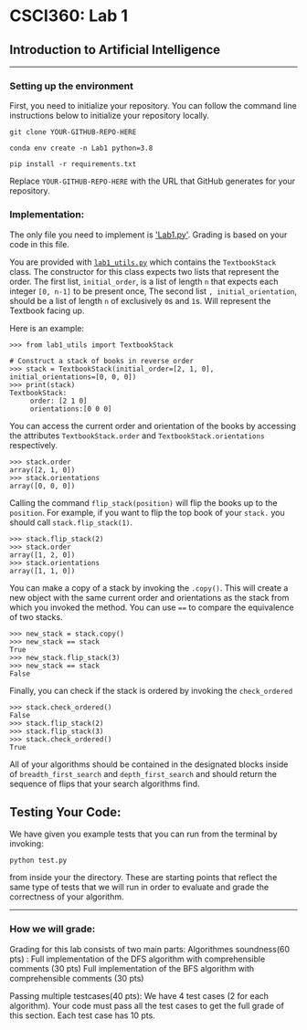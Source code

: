 # CSCI360: Lab 1

## Introduction to Artificial Intelligence

-----

### Setting up the environment

First, you need to initialize your repository. You can follow the command line instructions below to initialize your repository
locally. 

```
git clone YOUR-GITHUB-REPO-HERE

conda env create -n Lab1 python=3.8

pip install -r requirements.txt

```
Replace `YOUR-GITHUB-REPO-HERE` with the URL that GitHub
generates for your repository.

### Implementation:

The only file you need to implement is ['Lab1.py']('Lab1.py). Grading is based on your code in this file.

You are provided with [`lab1_utils.py`](`lab1_utils.py`) which contains
the `TextbookStack` class. The constructor for this class expects two
lists that represent the order. The first list, `initial_order`, is a
list of length `n` that expects each integer `[0, n-1]` to be present
once, The second list `, initial_orientation`, should be a list of length
`n` of exclusively `0`s and `1`s. Will represent the Textbook facing up.

Here is an example:
```
>>> from lab1_utils import TextbookStack

# Construct a stack of books in reverse order
>>> stack = TextbookStack(initial_order=[2, 1, 0], initial_orientations=[0, 0, 0])
>>> print(stack)
TextbookStack:
 	 order: [2 1 0]
	 orientations:[0 0 0]
```


You can access the current order and orientation of the books by
accessing the attributes `TextbookStack.order` and
`TextbookStack.orientations` respectively.

```
>>> stack.order
array([2, 1, 0])
>>> stack.orientations
array([0, 0, 0])
```

Calling the command `flip_stack(position)` will flip the books up to the
`position`. For example, if you want to flip the top book of your `stack.`
you should call `stack.flip_stack(1)`.

```
>>> stack.flip_stack(2)
>>> stack.order
array([1, 2, 0])
>>> stack.orientations
array([1, 1, 0])
```

You can make a copy of a stack by invoking the `.copy()`. This will
create a new object with the same current order and orientations as the
stack from which you invoked the method. You can use `==` to compare the
equivalence of two stacks.

```
>>> new_stack = stack.copy()
>>> new_stack == stack
True
>>> new_stack.flip_stack(3)
>>> new_stack == stack
False
```


Finally, you can check if the stack is ordered by invoking the
`check_ordered`

```
>>> stack.check_ordered()
False
>>> stack.flip_stack(2)
>>> stack.flip_stack(3)
>>> stack.check_ordered()
True
```
All of your algorithms should be contained in the designated blocks
inside of `breadth_first_search` and `depth_first_search` and should
return the sequence of flips that your search algorithms find.

## Testing Your Code:

We have given you example tests that you can run from the terminal by
invoking:

```
python test.py
```

from inside your the directory. These are starting points that reflect
the same type of tests that we will run in order to evaluate and grade
the correctness of your algorithm.


-----

### How we will grade:

Grading for this lab consists of two main parts:
Algorithmes soundness(60 pts) :
Full implementation of the DFS algorithm with comprehensible comments (30 pts)
Full implementation of the BFS algorithm with comprehensible comments (30 pts)

Passing multiple testcases(40 pts):
We have  4 test cases (2 for each algorithm). Your code must pass all the test cases to get the full grade of this section. Each test case has 10 pts.

